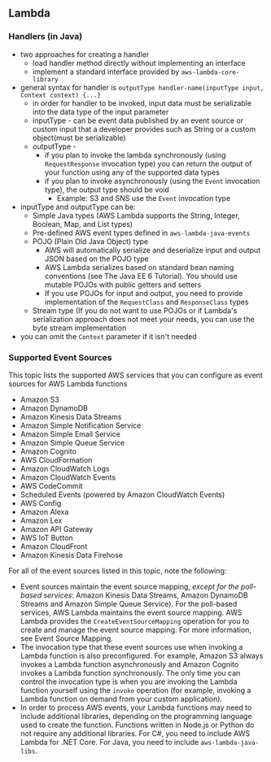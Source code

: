 ## Lambda
### Handlers (in Java)
* two approaches for creating a handler
    * load handler method directly without implementing an interface
    * implement a standard interface provided by `aws-lambda-core-library`
* general syntax for handler is `outputType handler-name(inputType input, Context context) {...}`
    * in order for handler to be invoked, input data must be serializable into the data type of the input parameter
    * inputType - can be event data published by an event source or custom input that a developer provides
    such as String or a custom object(must be serializable)
    * outputType - 
        * if you plan to invoke the lambda synchronously (using `RequestResponse` invocation type) 
        you can return the output of your function using any of the supported data types
        * if you plan to invoke asynchronously (using the `Event` invocation type), the output type should
        be void
            * Example: S3 and SNS use the `Event` invocation type
* inputType and outputType can be:
    * Simple Java types (AWS Lambda supports the String, Integer, Boolean, Map, and List types) 
    * Pre-defined AWS event types defined in `aws-lambda-java-events`
    * POJO (Plain Old Java Object) type
        * AWS will automatically serialize and deserialize input and output JSON based on the POJO type
        * AWS Lambda serializes based on standard bean naming conventions (see The Java EE 6 Tutorial). 
        You should use mutable POJOs with public getters and setters
        * If you use POJOs for input and output, you need to provide implementation of the `RequestClass` and 
        `ResponseClass` types
    * Stream type (If you do not want to use POJOs or if Lambda's serialization approach does not meet your needs,
     you can use the byte stream implementation
* you can omit the `Context` parameter if it isn't needed

### Supported Event Sources
This topic lists the supported AWS services that you can configure as event sources for AWS Lambda functions
* Amazon S3
* Amazon DynamoDB
* Amazon Kinesis Data Streams
* Amazon Simple Notification Service
* Amazon Simple Email Service
* Amazon Simple Queue Service
* Amazon Cognito
* AWS CloudFormation
* Amazon CloudWatch Logs
* Amazon CloudWatch Events
* AWS CodeCommit
* Scheduled Events (powered by Amazon CloudWatch Events)
* AWS Config
* Amazon Alexa
* Amazon Lex
* Amazon API Gateway
* AWS IoT Button
* Amazon CloudFront
* Amazon Kinesis Data Firehose

For all of the event sources listed in this topic, note the following:
* Event sources maintain the event source mapping, *except for the poll-based services*: 
  Amazon Kinesis Data Streams, Amazon DynamoDB Streams and Amazon Simple Queue Service). For the poll-based 
  services, AWS Lambda maintains the event source mapping. AWS Lambda provides the `CreateEventSourceMapping`
  operation for you to create and manage the event source mapping. For more information, see Event 
  Source Mapping.
* The invocation type that these event sources use when invoking a Lambda function is also preconfigured. 
For example, Amazon S3 always invokes a Lambda function asynchronously and Amazon Cognito invokes a Lambda 
function synchronously. The only time you can control the invocation type is when you are invoking the 
Lambda function yourself using the `invoke` operation (for example, invoking a Lambda function on demand 
from your custom application).
* In order to process AWS events, your Lambda functions may need to include additional libraries, depending 
on the programming language used to create the function. Functions written in Node.js or Python do not 
require any additional libraries. For C#, you need to include AWS Lambda for .NET Core. For Java, you need 
to include `aws-lambda-java-libs`.

